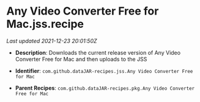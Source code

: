 # Any Video Converter Free for Mac.jss.recipe

_Last updated 2021-12-23 20:01:50Z_

- **Description**: Downloads the current release version of Any Video Converter Free for Mac and then uploads to the JSS

- **Identifier**: `com.github.dataJAR-recipes.jss.Any Video Converter Free for Mac`

- **Parent Recipes**: `com.github.dataJAR-recipes.pkg.Any Video Converter Free for Mac`
